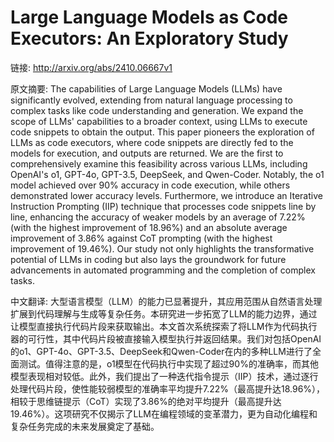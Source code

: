 # Large Language Models as Code Executors: An Exploratory Study

链接: http://arxiv.org/abs/2410.06667v1

原文摘要:
The capabilities of Large Language Models (LLMs) have significantly evolved,
extending from natural language processing to complex tasks like code
understanding and generation. We expand the scope of LLMs' capabilities to a
broader context, using LLMs to execute code snippets to obtain the output. This
paper pioneers the exploration of LLMs as code executors, where code snippets
are directly fed to the models for execution, and outputs are returned. We are
the first to comprehensively examine this feasibility across various LLMs,
including OpenAI's o1, GPT-4o, GPT-3.5, DeepSeek, and Qwen-Coder. Notably, the
o1 model achieved over 90% accuracy in code execution, while others
demonstrated lower accuracy levels. Furthermore, we introduce an Iterative
Instruction Prompting (IIP) technique that processes code snippets line by
line, enhancing the accuracy of weaker models by an average of 7.22% (with the
highest improvement of 18.96%) and an absolute average improvement of 3.86%
against CoT prompting (with the highest improvement of 19.46%). Our study not
only highlights the transformative potential of LLMs in coding but also lays
the groundwork for future advancements in automated programming and the
completion of complex tasks.

中文翻译:
大型语言模型（LLM）的能力已显著提升，其应用范围从自然语言处理扩展到代码理解与生成等复杂任务。本研究进一步拓宽了LLM的能力边界，通过让模型直接执行代码片段来获取输出。本文首次系统探索了将LLM作为代码执行器的可行性，其中代码片段被直接输入模型执行并返回结果。我们对包括OpenAI的o1、GPT-4o、GPT-3.5、DeepSeek和Qwen-Coder在内的多种LLM进行了全面测试。值得注意的是，o1模型在代码执行中实现了超过90%的准确率，而其他模型表现相对较低。此外，我们提出了一种迭代指令提示（IIP）技术，通过逐行处理代码片段，使性能较弱模型的准确率平均提升7.22%（最高提升达18.96%），相较于思维链提示（CoT）实现了3.86%的绝对平均提升（最高提升达19.46%）。这项研究不仅揭示了LLM在编程领域的变革潜力，更为自动化编程和复杂任务完成的未来发展奠定了基础。
